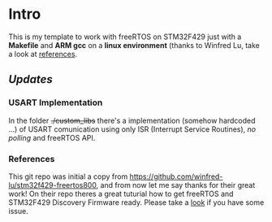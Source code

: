 # Intro
  This is my template to work with freeRTOS on STM32F429 just with a **Makefile** and **ARM gcc** on a
  **linux environment** (thanks to Winfred Lu, take a look at [references](https://github.com/sousapedro596/stm32f429-freertos800#references).

## *Updates*

### **USART Implementation**
  In the folder ~~./custom_libs~~ there's a implementation (somehow hardcoded ...) of USART comunication using only ISR (Interrupt Service Routines), *no polling* and freeRTOS API.



### References

  This git repo was initial a copy from https://github.com/winfred-lu/stm32f429-freertos800, and from now let
  me say thanks for their great work! On their repo theres a great tuturial how to get freeRTOS and STM32F429 Discovery Firmware ready.
  Please take a [look](https://github.com/winfred-lu/stm32f429-freertos800) if you have some issue.
